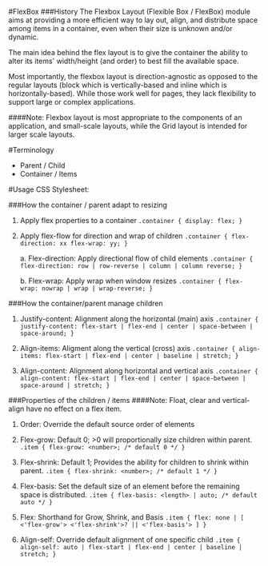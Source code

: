 #FlexBox
###History
The Flexbox Layout (Flexible Box / FlexBox) module aims at providing a more efficient way to lay out, align, and distribute space among items in a container, even when their size is unknown and/or dynamic.

The main idea behind the flex layout is to give the container the ability to alter its items' width/height (and order) to best fill the available space.

Most importantly, the flexbox layout is direction-agnostic as opposed to the regular layouts (block which is vertically-based and inline which is horizontally-based). While those work well for pages, they lack flexibility to support large or complex applications.

####Note: 
Flexbox layout is most appropriate to the components of an application, and small-scale layouts, while the Grid layout is intended for larger scale layouts.

#Terminology
* Parent / Child
* Container / Items

#Usage
CSS Stylesheet:

###How the container / parent adapt to resizing

1. Apply flex properties to a container
`.container { display: flex; }`

2. Apply flex-flow for direction and wrap of children
	`.container { flex-direction: xx flex-wrap: yy; }`

	a. Flex-direction: Apply directional flow of child elements
		`.container { flex-direction: row | row-reverse | column | column reverse; }`

	b. Flex-wrap: Apply wrap when window resizes
		`.container { flex-wrap: nowrap | wrap | wrap-reverse; }`

###How the container/parent manage children
1. Justify-content: Alignment along the horizontal (main) axis
	`.container { justify-content: flex-start | flex-end | center | space-between | space-around; }`

2. Align-items: Aligment along the vertical (cross) axis
	`.container { align-items: flex-start | flex-end | center | baseline | stretch; }`

3. Align-content: Alignment along horizontal and vertical axis
	`.container { align-content: flex-start | flex-end | center | space-between | space-around | stretch; }`
	
###Properties of the children / items
####Note:
Float, clear and vertical-align have no effect on a flex item.

1. Order: Override the default source order of elements 

2. Flex-grow: Default 0; >0 will proportionally size children within parent. 
	`.item { flex-grow: <number>; /* default 0 */ }`

3. Flex-shrink: Default 1; Provides the ability for children to shrink within parent.
	`.item { flex-shrink: <number>; /* default 1 */ }`

4. Flex-basis: Set the default size of an element before the remaining space is distributed.
	`.item { flex-basis: <length> | auto; /* default auto */ }`

5. Flex: Shorthand for Grow, Shrink, and Basis
	`.item { flex: none | [ <'flex-grow'> <'flex-shrink'>? || <'flex-basis'> ] }`

6. Align-self: Override default alignment of one specific child
	`.item { align-self: auto | flex-start | flex-end | center | baseline | stretch; }`
